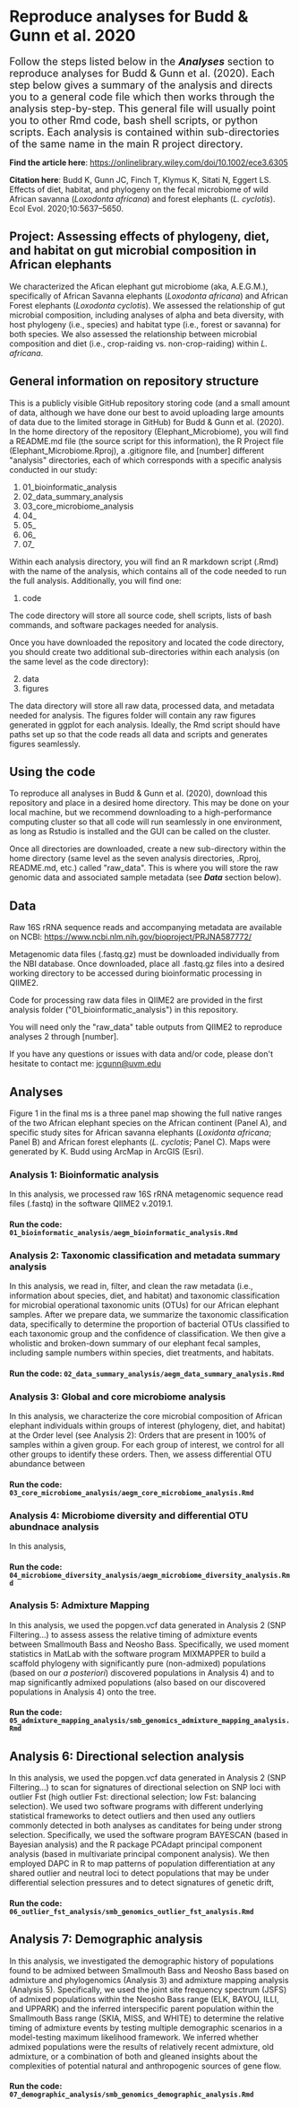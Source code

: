 # Reproduce analyses for Budd & Gunn et al. 2020
<font size="+1">Follow the steps listed below in the <b><i>Analyses</i></b> section to reproduce analyses for Budd & Gunn et al. (2020). Each step below gives a summary of the analysis and directs you to a general code file which then works through the analysis step-by-step. This general file will usually point you to other Rmd code, bash shell scripts, or python scripts. Each analysis is contained within sub-directories of the same name in the main R project directory.</font>

<b>Find the article here</b>: <a href="url">https://onlinelibrary.wiley.com/doi/10.1002/ece3.6305</a>

<b>Citation here</b>: Budd K, Gunn JC, Finch T, Klymus K, Sitati N, Eggert LS. Effects of diet, habitat, and phylogeny on the fecal microbiome of wild African savanna (<i>Loxodonta africana</i>) and forest elephants (<i>L. cyclotis</i>). Ecol Evol. 2020;10:5637–5650.

## Project: Assessing effects of phylogeny, diet, and habitat on gut microbial composition in African elephants 
We characterized the Afican elephant gut microbiome (aka, A.E.G.M.), specifically of African Savanna elephants (<i>Loxodonta africana</i>) and African Forest elephants (<i>Loxodonta cyclotis</i>). We assessed the relationship of gut microbial composition, including analyses of alpha and beta diversity, with host phylogeny (i.e., species) and habitat type (i.e., forest or savanna) for both species. We also assessed the relationship between microbial composition and diet (i.e., crop-raiding vs. non-crop-raiding) within <i>L. africana</i>. 

## General information on repository structure
This is a publicly visible GitHub repository storing code (and a small amount of data, although we have done our best to avoid uploading large amounts of data due to the limited storage in GitHub) for Budd & Gunn et al. (2020). In the home directory of the repository (Elephant_Microbiome), you will find a README.md file (the source script for this information), the R Project file (Elephant_Microbiome.Rproj), a .gitignore file, and [number] different "analysis" directories, each of which corresponds with a specific analysis conducted in our study:

1) 01_bioinformatic_analysis
2) 02_data_summary_analysis
3) 03_core_microbiome_analysis
4) 04_
5) 05_
6) 06_
7) 07_

Within each analysis directory, you will find an R markdown script (.Rmd) with the name of the analysis, which contains all of the code needed to run the full analysis. Additionally, you will find one:

1) code

The code directory will store all source code, shell scripts, lists of bash commands, and software packages needed for analysis. 

Once you have downloaded the repository and located the code directory, you should create two additional sub-directories within each analysis (on the same level as the code directory):

2) data
3) figures

The data directory will store all raw data, processed data, and metadata needed for analysis. The figures folder will contain any raw figures generated in ggplot for each analysis. Ideally, the Rmd script should have paths set up so that the code reads all data and scripts and generates figures seamlessly.

## Using the code
To reproduce all analyses in Budd & Gunn et al. (2020), download this repository and place in a desired home directory. This may be done on your local machine, but we recommend downloading to a high-performance computing cluster so that all code will run seamlessly in one environment, as long as Rstudio is installed and the GUI can be called on the cluster.

Once all directories are downloaded, create a new sub-directory within the home directory (same level as the seven analysis directories, .Rproj, README.md, etc.) called "raw_data". This is where you will store the raw genomic data and associated sample metadata (see <i><b>Data</i></b> section below).

## Data
Raw 16S rRNA sequence reads and accompanying metadata are available on NCBI: <a href="url">https://www.ncbi.nlm.nih.gov/bioproject/PRJNA587772/</a>

Metagenomic data files (.fastq.gz) must be downloaded individually from the NBI database. Once downloaded, place all .fastq.gz files into a desired working directory to be accessed during bioinformatic processing in QIIME2.

Code for processing raw data files in QIIME2 are provided in the first analysis folder ("01_bioinformatic_analysis") in this repository.

You will need only the "raw_data" table outputs from QIIME2 to reproduce analyses 2 through [number].

If you have any questions or issues with data and/or code, please don't hesitate to contact me: jcgunn@uvm.edu

## Analyses

Figure 1 in the final ms is a three panel map showing the full native ranges of the two African elephant species on the African continent (Panel A), and specific study sites for African savanna elephants (<i>Loxidonta africana</i>; Panel B) and African forest elephants (<i>L. cyclotis</i>; Panel C). Maps were generated by K. Budd using ArcMap in ArcGIS (Esri).

### Analysis 1: Bioinformatic analysis
In this analysis, we processed raw 16S rRNA metagenomic sequence read files (.fastq) in the software QIIME2 v.2019.1.

#### Run the code: `01_bioinformatic_analysis/aegm_bioinformatic_analysis.Rmd`

### Analysis 2: Taxonomic classification and metadata summary analysis
In this analysis, we read in, filter, and clean the raw metadata (i.e., information about species, diet, and habitat) and taxonomic classification for microbial operational taxonomic units (OTUs) for our African elephant samples. After we prepare data, we summarize the taxonomic classification data, specifically to determine the proportion of bacterial OTUs classified to each taxonomic group and the confidence of classification. We then give a wholistic and broken-down summary of our elephant fecal samples, including sample numbers within species, diet treatments, and habitats.

#### Run the code: `02_data_summary_analysis/aegm_data_summary_analysis.Rmd`

### Analysis 3: Global and core microbiome analysis
In this analysis, we characterize the core microbial composition of African elephant individuals within groups of interest (phylogeny, diet, and habitat) at the Order level (see Analysis 2): Orders that are present in 100% of samples within a given group. For each group of interest, we control for all other groups to identify these orders. Then, we assess differential OTU abundance between

#### Run the code: `03_core_microbiome_analysis/aegm_core_microbiome_analysis.Rmd`

### Analysis 4: Microbiome diversity and differential OTU abundnace analysis
In this analysis, 

#### Run the code: `04_microbiome_diversity_analysis/aegm_microbiome_diversity_analysis.Rmd`

### Analysis 5: Admixture Mapping
In this analysis, we used the popgen.vcf data generated in Analysis 2 (SNP Filtering...) to assess assess the relative timing of admixture events between Smallmouth Bass and Neosho Bass. Specifically, we used moment statistics in MatLab with the software program MIXMAPPER to build a scaffold phylogeny with significantly pure (non-admixed) populations (based on our <i>a posteriori</i>) discovered populations in Analysis 4) and to map significantly admixed populations (also based on our discovered populations in Analysis 4) onto the tree. 

#### Run the code: `05_admixture_mapping_analysis/smb_genomics_admixture_mapping_analysis.Rmd`

## Analysis 6: Directional selection analysis
In this analysis, we used the popgen.vcf data generated in Analysis 2 (SNP Filtering...) to scan for signatures of directional selection on SNP loci with outlier Fst (high outlier Fst: directional selection; low Fst: balancing selection). We used two software programs with different underlying statistical frameworks to detect outliers and then used any outliers commonly detected in both analyses as canditates for being under strong selection. Specifically, we used the software program BAYESCAN (based in Bayesian analysis) and the R package PCAdapt principal component analysis (based in multivariate principal component analysis). We then employed DAPC in R to map patterns of population differentiation at any shared outlier and neutral loci to detect populations that may be under differential selection pressures and to detect signatures of genetic drift,

#### Run the code: `06_outlier_fst_analysis/smb_genomics_outlier_fst_analysis.Rmd`

## Analysis 7: Demographic analysis
In this analysis, we investigated the demographic history of populations found to be admixed between Smallmouth Bass and Neosho Bass based on admixture and phylogenomics (Analysis 3) and admixture mapping analysis (Analysis 5). Specifically, we used the joint site frequency spectrum (JSFS) of admixed populations within the Neosho Bass range (ELK, BAYOU, ILLI, and UPPARK) and the inferred interspecific parent population within the Smallmouth Bass range (SKIA, MISS, and WHITE) to determine the relative timing of admixture events by testing multiple demographic scenarios in a model-testing maximum likelihood framework. We inferred whether admixed populations were the results of relatively recent admixture, old admixture, or a combination of both and gleaned insights about the complexities of potential natural and anthropogenic sources of gene flow.

#### Run the code: `07_demographic_analysis/smb_genomics_demographic_analysis.Rmd`
